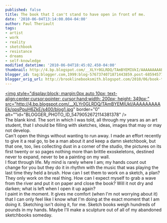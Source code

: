 ```yaml
---
published: false
title: The book that I can't stand to have open in front of me.
date: '2010-06-04T13:14:00.004-04:00'
author: Paul Theriault
tags:
- artist
- work
- reality
- sketchbook
- resistance
- dreams
- self-knowledge
modified_datetime: '2010-06-04T18:45:02.450-04:00'
thumbnail: http://4.bp.blogspot.com/__XLYr0GLRDQ/TAmBYEMIUkI/AAAAAAAAAEk/opsPpuH6ZkE/s72-c/blog1.jpg
blogger_id: tag:blogger.com,1999:blog-5767374071871443859.post-6859457797763041492
blogger_orig_url: http://brooklinebooksmith.blogspot.com/2010/06/book-that-i-cant-stand-to-have-open-in.html
---
```


<a href="http://4.bp.blogspot.com/__XLYr0GLRDQ/TAmBYEMIUkI/AAAAAAAAAEk/opsPpuH6ZkE/s1600/blog1.jpg"><img style="display:block; margin:0px auto 10px; text-align:center;cursor:pointer; cursor:hand;width: 200px; height: 349px;" src="http://4.bp.blogspot.com/__XLYr0GLRDQ/TAmBYEMIUkI/AAAAAAAAAEk/opsPpuH6ZkE/s400/blog1.jpg" border="0" alt=""id="BLOGGER_PHOTO_ID_5479052672114381378" /></a><br />The blank kind.  The sort in which I was told, all through my years as an art student, that I should be filling with sketches, ideas, images that may or may not develop.  <br />Can't open the things without wanting to run away.  I made an effort recently to give it a real go, to be a man about it and keep a damn sketchbook, but that one, too, lies collecting dust in a corner of the studio, the pictures on its first twenty or so pages nothing more than brittle exoskeletons, destined never to expand, never to be a painting on my wall.<br />I float through life.  My mind is rarely where I am; my hands count out change for you but they do it in rhythm with the music that was playing the last time they held a brush.  How can I set them to work on a sketch, a plan?  They only work on the real thing.  How can I expect myself to grab a wave from the river and put it on paper and close the book?  Will it not dry and darken; what is left when I open it up again?  <br />I paint in the moment.  It gives me comfort (when I'm not worrying about it) that I can only feel like I know what I'm doing at the exact moment that I am doing it.  Sketching isn't doing it, for me.  Sketch books weigh hundreds of pounds in my hands.  Maybe I'll make a sculpture out of all of my abandoned sketchbooks someday.